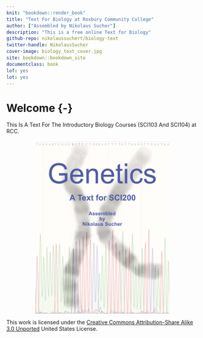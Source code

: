 ```yaml
---
knit: "bookdown::render_book"
title: "Text For Biology at Roxbury Community College"
author: ["Assembled by Nikolaus Sucher"]
description: "This is a free online Text for Biology"
github-repo: nikolaussuchert/biology-text
twitter-handle: NikolausSucher
cover-image: biology_text_cover.jpg
site: bookdown::bookdown_site
documentclass: book
lof: yes
lot: yes
---
```


# Welcome {-}

This Is A Text For The Introductory Biology Courses (SCI103 And SCI104) at RCC.


<img src="biology_text_cover.jpg" width="70%" style="display: block; margin: auto;" />


This work is licensed under the [Creative Commons Attribution-Share Alike 3.0 Unported](https://creativecommons.org/licenses/by-sa/3.0/deed.en) United States License.
